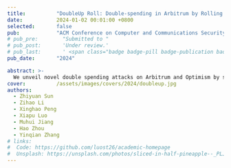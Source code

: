 ```yaml
---
title:          "DoubleUp Roll: Double-spending in Arbitrum by Rolling It Back"
date:           2024-01-02 00:01:00 +0800
selected:       false
pub:            "ACM Conference on Computer and Communications Security (CCS)"
# pub_pre:        "Submitted to "
# pub_post:       'Under review.'
# pub_last:       ' <span class="badge badge-pill badge-publication badge-success">Spotlight</span>'
pub_date:       "2024"

abstract: >-
  We unveil novel double spending attacks on Arbitrum and Optimism by strategically triggering state rollback.
cover:          /assets/images/covers/2024/doubleup.jpg
authors:
  - Zhiyuan Sun
  - Zihao Li
  - Xinghao Peng
  - Xiapu Luo
  - Muhui Jiang
  - Hao Zhou
  - Yinqian Zhang
# links:
#  Code: https://github.com/luost26/academic-homepage
#  Unsplash: https://unsplash.com/photos/sliced-in-half-pineapple--_PLJZmHZzk
---
```

